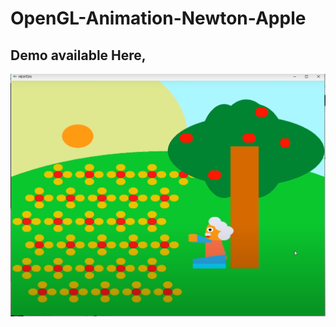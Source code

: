 # OpenGL-Animation-Newton-Apple
## Demo available Here,
[![Watch the video](https://github.com/FakhrulASA/OpenGL-Animation-Newton-Apple/blob/master/image.png)](https://drive.google.com/file/d/129YVtX7dMaDd0vDTxC5zvHSi1O-iJOOI/view?usp=sharing)
